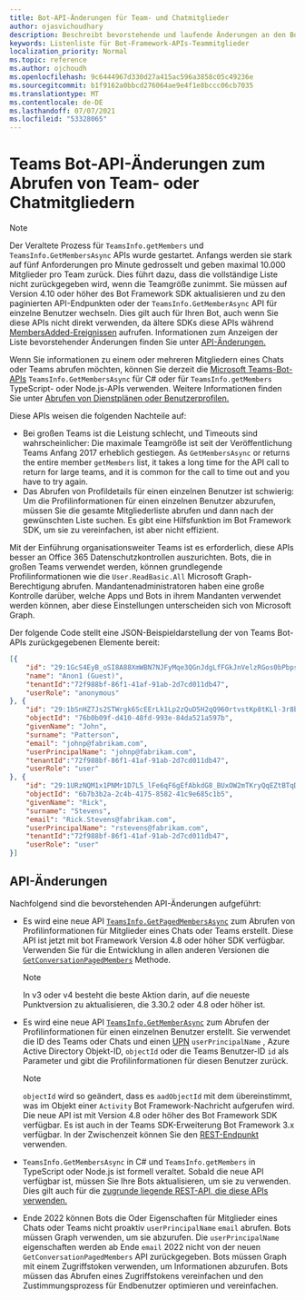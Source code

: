 ```yaml
---
title: Bot-API-Änderungen für Team- und Chatmitglieder
author: ojasvichoudhary
description: Beschreibt bevorstehende und laufende Änderungen an den Bot-APIs, die zum Abrufen von Mitgliedern von Teams und Chats verwendet werden.
keywords: Listenliste für Bot-Framework-APIs-Teammitglieder
localization_priority: Normal
ms.topic: reference
ms.author: ojchoudh
ms.openlocfilehash: 9c6444967d330d27a415ac596a3858c05c49236e
ms.sourcegitcommit: b1f9162a0bbcd276064ae9e4f1e8bccc06cb7035
ms.translationtype: MT
ms.contentlocale: de-DE
ms.lasthandoff: 07/07/2021
ms.locfileid: "53328065"
---
```

# <a name="teams-bot-api-changes-to-fetch-team-or-chat-members"></a>Teams Bot-API-Änderungen zum Abrufen von Team- oder Chatmitgliedern

>[!NOTE]
> Der Veraltete Prozess für `TeamsInfo.getMembers` und `TeamsInfo.GetMembersAsync` APIs wurde gestartet. Anfangs werden sie stark auf fünf Anforderungen pro Minute gedrosselt und geben maximal 10.000 Mitglieder pro Team zurück. Dies führt dazu, dass die vollständige Liste nicht zurückgegeben wird, wenn die Teamgröße zunimmt.
> Sie müssen auf Version 4.10 oder höher des Bot Framework SDK aktualisieren und zu den paginierten API-Endpunkten oder der `TeamsInfo.GetMemberAsync` API für einzelne Benutzer wechseln. Dies gilt auch für Ihren Bot, auch wenn Sie diese APIs nicht direkt verwenden, da ältere SDKs diese APIs während [MembersAdded-Ereignissen](../bots/how-to/conversations/subscribe-to-conversation-events.md#team-members-added) aufrufen. Informationen zum Anzeigen der Liste bevorstehender Änderungen finden Sie unter [API-Änderungen.](team-chat-member-api-changes.md#api-changes)

Wenn Sie informationen zu einem oder mehreren Mitgliedern eines Chats oder Teams abrufen möchten, können Sie derzeit die [Microsoft Teams-Bot-APIs](/microsoftteams/platform/bots/how-to/get-teams-context?tabs=dotnet#fetch-the-roster-or-user-profile) `TeamsInfo.GetMembersAsync` für C# oder für `TeamsInfo.getMembers` TypeScript- oder Node.js-APIs verwenden. Weitere Informationen finden Sie unter [Abrufen von Dienstplänen oder Benutzerprofilen.](../bots/how-to/get-teams-context.md#fetch-the-roster-or-user-profile)

Diese APIs weisen die folgenden Nachteile auf:

* Bei großen Teams ist die Leistung schlecht, und Timeouts sind wahrscheinlicher: Die maximale Teamgröße ist seit der Veröffentlichung Teams Anfang 2017 erheblich gestiegen. As `GetMembersAsync` or returns the entire member `getMembers` list, it takes a long time for the API call to return for large teams, and it is common for the call to time out and you have to try again.
* Das Abrufen von Profildetails für einen einzelnen Benutzer ist schwierig: Um die Profilinformationen für einen einzelnen Benutzer abzurufen, müssen Sie die gesamte Mitgliederliste abrufen und dann nach der gewünschten Liste suchen. Es gibt eine Hilfsfunktion im Bot Framework SDK, um sie zu vereinfachen, ist aber nicht effizient.

Mit der Einführung organisationsweiter Teams ist es erforderlich, diese APIs besser an Office 365 Datenschutzkontrollen auszurichten. Bots, die in großen Teams verwendet werden, können grundlegende Profilinformationen wie die `User.ReadBasic.All` Microsoft Graph-Berechtigung abrufen. Mandantenadministratoren haben eine große Kontrolle darüber, welche Apps und Bots in ihrem Mandanten verwendet werden können, aber diese Einstellungen unterscheiden sich von Microsoft Graph.

Der folgende Code stellt eine JSON-Beispieldarstellung der von Teams Bot-APIs zurückgegebenen Elemente bereit:

```json
[{
    "id": "29:1GcS4EyB_oSI8A88XmWBN7NJFyMqe3QGnJdgLfFGkJnVelzRGos0bPbpsfJjcbAD22bmKc4GMbrY2g4JDrrA8vM06X1-cHHle4zOE6U4ttcc",
    "name": "Anon1 (Guest)",
    "tenantId":"72f988bf-86f1-41af-91ab-2d7cd011db47",
    "userRole": "anonymous"
}, {
    "id": "29:1bSnHZ7Js2STWrgk6ScEErLk1Lp2zQuD5H2qQ960rtvstKp8tKLl-3r8b6DoW0QxZimuTxk_kupZ1DBMpvIQQUAZL-PNj0EORDvRZXy8kvWk",
    "objectId": "76b0b09f-d410-48fd-993e-84da521a597b",
    "givenName": "John",
    "surname": "Patterson",
    "email": "johnp@fabrikam.com",
    "userPrincipalName": "johnp@fabrikam.com",
    "tenantId":"72f988bf-86f1-41af-91ab-2d7cd011db47",
    "userRole": "user"
}, {
    "id": "29:1URzNQM1x1PNMr1D7L5_lFe6qF6gEfAbkdG8_BUxOW2mTKryQqEZtBTqDt10-MghkzjYDuUj4KG6nvg5lFAyjOLiGJ4jzhb99WrnI7XKriCs",
    "objectId": "6b7b3b2a-2c4b-4175-8582-41c9e685c1b5",
    "givenName": "Rick",
    "surname": "Stevens",
    "email": "Rick.Stevens@fabrikam.com",
    "userPrincipalName": "rstevens@fabrikam.com",
    "tenantId":"72f988bf-86f1-41af-91ab-2d7cd011db47",
    "userRole": "user"
}]
```

## <a name="api-changes"></a>API-Änderungen

Nachfolgend sind die bevorstehenden API-Änderungen aufgeführt:

* Es wird eine neue API [`TeamsInfo.GetPagedMembersAsync`](/microsoftteams/platform/bots/how-to/get-teams-context?tabs=dotnet#fetch-the-roster-or-user-profile) zum Abrufen von Profilinformationen für Mitglieder eines Chats oder Teams erstellt. Diese API ist jetzt mit bot Framework Version 4.8 oder höher SDK verfügbar. Verwenden Sie für die Entwicklung in allen anderen Versionen die [`GetConversationPagedMembers`](/dotnet/api/microsoft.bot.connector.conversationsextensions.getconversationpagedmembersasync?view=botbuilder-dotnet-stable&preserve-view=true) Methode.

    > [!NOTE]
    > In v3 oder v4 besteht die beste Aktion darin, auf die neueste Punktversion zu aktualisieren, die 3.30.2 oder 4.8 oder höher ist.

* Es wird eine neue API [`TeamsInfo.GetMemberAsync`](/microsoftteams/platform/bots/how-to/get-teams-context?tabs=dotnet#get-single-member-details) zum Abrufen der Profilinformationen für einen einzelnen Benutzer erstellt. Sie verwendet die ID des Teams oder Chats und einen [UPN](/windows/win32/ad/naming-properties#userprincipalname) `userPrincipalName` , Azure Active Directory Objekt-ID, `objectId` oder die Teams Benutzer-ID `id` als Parameter und gibt die Profilinformationen für diesen Benutzer zurück.

    > [!NOTE]
    > `objectId` wird so geändert, dass es `aadObjectId` mit dem übereinstimmt, was im Objekt einer `Activity` Bot Framework-Nachricht aufgerufen wird. Die neue API ist mit Version 4.8 oder höher des Bot Framework SDK verfügbar. Es ist auch in der Teams SDK-Erweiterung Bot Framework 3.x verfügbar. In der Zwischenzeit können Sie den [REST-Endpunkt](/microsoftteams/platform/bots/how-to/get-teams-context?tabs=json#get-single-member-details) verwenden.

* `TeamsInfo.GetMembersAsync` in C# und `TeamsInfo.getMembers` in TypeScript oder Node.js ist formell veraltet. Sobald die neue API verfügbar ist, müssen Sie Ihre Bots aktualisieren, um sie zu verwenden. Dies gilt auch für die [zugrunde liegende REST-API, die diese APIs verwenden.](/microsoftteams/platform/bots/how-to/get-teams-context?tabs=json#tabpanel_CeZOj-G++Q_json)
* Ende 2022 können Bots die Oder Eigenschaften für Mitglieder eines Chats oder Teams nicht proaktiv `userPrincipalName` `email` abrufen. Bots müssen Graph verwenden, um sie abzurufen. Die `userPrincipalName` eigenschaften werden ab Ende `email` 2022 nicht von der neuen `GetConversationPagedMembers` API zurückgegeben. Bots müssen Graph mit einem Zugriffstoken verwenden, um Informationen abzurufen. Bots müssen das Abrufen eines Zugriffstokens vereinfachen und den Zustimmungsprozess für Endbenutzer optimieren und vereinfachen.
